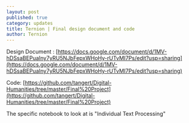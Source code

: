 ```yaml
---
layout: post
published: true
category: updates
title: Ternion | Final design document and code
author: Ternion
---
```

Design Document :
[https://docs.google.com/document/d/1MV-hDSsaBEPuaIny7yRU5NJbFepxWHoHy-rUTvMI7Ps/edit?usp=sharing](https://docs.google.com/document/d/1MV-hDSsaBEPuaIny7yRU5NJbFepxWHoHy-rUTvMI7Ps/edit?usp=sharing)

Code:
[https://github.com/tangert/Digital-Humanities/tree/master/Final%20Project](https://github.com/tangert/Digital-Humanities/tree/master/Final%20Project)

The specific notebook to look at is "Individual Text Processing"
